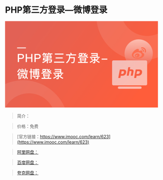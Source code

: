 # PHP第三方登录—微博登录

![img](../../assets/5fe442f0000191ed05400304.jpg)

> 简介：

> 价格：免费

> [官方链接：https://www.imooc.com/learn/623](https://www.imooc.com/learn/623)

> [阿里网盘：]()

> [百度网盘：]()

> [夸克网盘：]()
